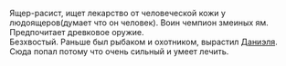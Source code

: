 Ящер-расист, ищет лекарство от человеческой кожи у людоящеров(думает что он человек).  Воин чемпион змеиных ям. Предпочитает древковое оружие.  
Безхвостый. Раньше был рыбаком и охотником, вырастил [Даниэля](Даниэль.md).  
Сюда попал потому что очень сильный и умеет лечить.  